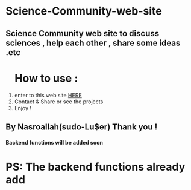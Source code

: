 # Science-Community-web-site
<h2>Science Community web site to discuss sciences , help each other , share some ideas .etc</h2>
<ol><h1>How to use :</h1>

  <li>enter to this web site <a href="https://sciences-community.epizy.com">HERE </a></li>
  
  <li>Contact & Share or see the projects</li>
  
  <li>Enjoy !</li>

</ol>

<h2> By Nasroallah(sudo-Lu$er) Thank you !</h2>
<h4>Backend functions will be added soon</h4>
<h1>PS: The backend functions already add</h1>
